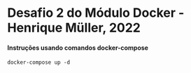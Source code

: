 # Desafio 2 do Módulo Docker - Henrique Müller, 2022

#### Instruções usando comandos docker-compose
    docker-compose up -d


